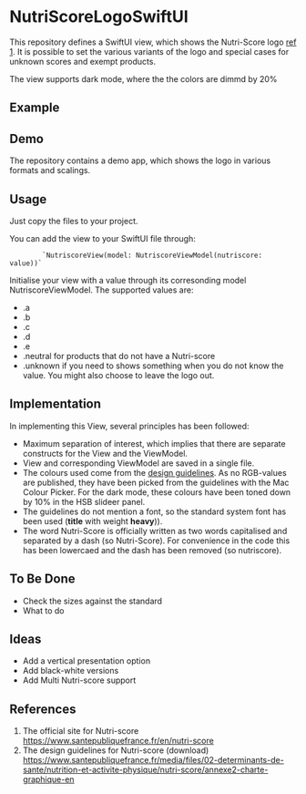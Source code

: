 # NutriScoreLogoSwiftUI

This repository defines a SwiftUI view, which shows the Nutri-Score logo [ref 1](https://www.santepubliquefrance.fr/en/nutri-score). It is possible to set the various variants of the logo and special cases for unknown scores and exempt products.

The view supports dark mode, where the the colors are dimmd by 20%

## Example


## Demo

The repository contains a demo app, which shows the logo in various formats and scalings.

## Usage

Just copy the files to your project. 

You can add the view to your SwiftUI file through:

            `NutriscoreView(model: NutriscoreViewModel(nutriscore: value))`

Initialise your view with a value through its corresonding model NutriscoreViewModel. The supported values are:
* .a
* .b
* .c
* .d
* .e
* .neutral for products that do not have a Nutri-score
* .unknown if you need to shows something when you do not know the value. You might also choose to leave the logo out.

## Implementation
In implementing this View, several principles has been followed:
* Maximum separation of interest, which implies that there are separate constructs for the View and the ViewModel.
* View and corresponding ViewModel are saved in a single file.
* The colours used come from the [design guidelines](https://www.santepubliquefrance.fr/media/files/02-determinants-de-sante/nutrition-et-activite-physique/nutri-score/annexe2-charte-graphique-en). As no RGB-values are published, they have been picked from the guidelines with the Mac Colour Picker. For the dark mode, these colours have been toned down by 10% in the HSB slideer panel.
* The guidelines do not mention a font, so the standard system font has been used (**title** with weight **heavy**)).
* The word Nutri-Score is officially written as two words capitalised and separated by a dash (so Nutri-Score). For convenience in the code this has been lowercaed and the dash has been removed (so nutriscore).

## To Be Done
* Check the sizes against the standard
* What to do 

## Ideas
* Add a vertical presentation option
* Add black-white versions
* Add Multi Nutri-score support

## References
1. The official site for Nutri-score https://www.santepubliquefrance.fr/en/nutri-score
2. The design guidelines for Nutri-score (download) https://www.santepubliquefrance.fr/media/files/02-determinants-de-sante/nutrition-et-activite-physique/nutri-score/annexe2-charte-graphique-en
